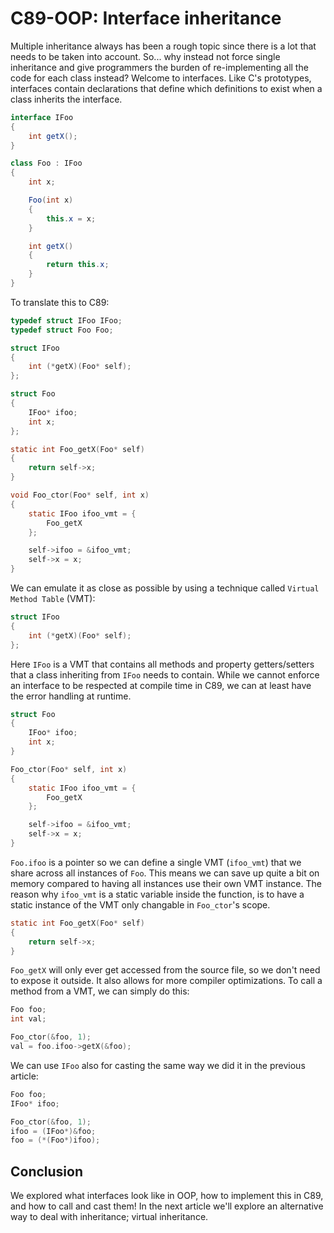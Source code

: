 # C89-OOP: Interface inheritance

Multiple inheritance always has been a rough topic since there is a lot that
needs to be taken into account. So... why instead not force single inheritance
and give programmers the burden of re-implementing all the code for each class
instead? Welcome to interfaces. Like C's prototypes, interfaces contain
declarations that define which definitions to exist when a class inherits the
interface.

```csharp
interface IFoo
{
    int getX();
}

class Foo : IFoo
{
    int x;

    Foo(int x)
    {
        this.x = x;
    }

    int getX()
    {
        return this.x;
    }
}
```

To translate this to C89:

```c
typedef struct IFoo IFoo;
typedef struct Foo Foo;

struct IFoo
{
    int (*getX)(Foo* self);
};

struct Foo
{
    IFoo* ifoo;
    int x;
};

static int Foo_getX(Foo* self)
{
    return self->x;
}

void Foo_ctor(Foo* self, int x)
{
    static IFoo ifoo_vmt = {
        Foo_getX
    };

    self->ifoo = &ifoo_vmt;
    self->x = x;
}
```

We can emulate it as close as possible by using a technique called
`Virtual Method Table` (VMT):

```c
struct IFoo
{
    int (*getX)(Foo* self);
};
```

Here `IFoo` is a VMT that contains all methods and property getters/setters
that a class inheriting from `IFoo` needs to contain. While we cannot enforce
an interface to be respected at compile time in C89, we can at least have the
error handling at runtime.

```c
struct Foo
{
    IFoo* ifoo;
    int x;
}

Foo_ctor(Foo* self, int x)
{
    static IFoo ifoo_vmt = {
        Foo_getX
    };

    self->ifoo = &ifoo_vmt;
    self->x = x;
}
```

`Foo.ifoo` is a pointer so we can define a single VMT (`ifoo_vmt`) that we
share across all instances of `Foo`. This means we can save up quite a bit on
memory compared to having all instances use their own VMT instance. The reason
why `ifoo_vmt` is a static variable inside the function, is to have a static
instance of the VMT only changable in `Foo_ctor`'s scope.

```c
static int Foo_getX(Foo* self)
{
    return self->x;
}
```

`Foo_getX` will only ever get accessed from the source file, so we don't need
to expose it outside. It also allows for more compiler optimizations. To call
a method from a VMT, we can simply do this:

```c
Foo foo;
int val;

Foo_ctor(&foo, 1);
val = foo.ifoo->getX(&foo);
```

We can use `IFoo` also for casting the same way we did it in the previous
article:

```c
Foo foo;
IFoo* ifoo;

Foo_ctor(&foo, 1);
ifoo = (IFoo*)&foo;
foo = (*(Foo*)ifoo);
```

## Conclusion

We explored what interfaces look like in OOP, how to implement this in C89, and
how to call and cast them! In the next article we'll explore an alternative way
to deal with inheritance; virtual inheritance.

